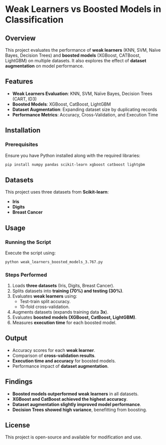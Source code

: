 # Weak Learners vs Boosted Models in Classification

## Overview
This project evaluates the performance of **weak learners** (KNN, SVM, Naïve Bayes, Decision Trees) and **boosted models** (XGBoost, CATBoost, LightGBM) on multiple datasets. It also explores the effect of **dataset augmentation** on model performance.

## Features
- **Weak Learners Evaluation**: KNN, SVM, Naïve Bayes, Decision Trees (CART, ID3)
- **Boosted Models**: XGBoost, CatBoost, LightGBM
- **Dataset Augmentation**: Expanding dataset size by duplicating records
- **Performance Metrics**: Accuracy, Cross-Validation, and Execution Time

## Installation
### Prerequisites
Ensure you have Python installed along with the required libraries:
```bash
pip install numpy pandas scikit-learn xgboost catboost lightgbm
```

## Datasets
This project uses three datasets from **Scikit-learn**:
- **Iris**
- **Digits**
- **Breast Cancer**

## Usage
### Running the Script
Execute the script using:
```bash
python weak_learners_boosted_models_3.767.py
```

### Steps Performed
1. Loads **three datasets** (Iris, Digits, Breast Cancer).
2. Splits datasets into **training (70%) and testing (30%)**.
3. Evaluates **weak learners** using:
   - Test-train split accuracy.
   - 10-fold cross-validation.
4. Augments datasets (expands training data **3x**).
5. Evaluates **boosted models (XGBoost, CatBoost, LightGBM)**.
6. Measures **execution time** for each boosted model.

## Output
- Accuracy scores for each **weak learner**.
- Comparison of **cross-validation results**.
- **Execution time and accuracy** for boosted models.
- Performance impact of **dataset augmentation**.

## Findings
- **Boosted models outperformed weak learners** in all datasets.
- **XGBoost and CatBoost achieved the highest accuracy**.
- **Dataset augmentation slightly improved model performance**.
- **Decision Trees showed high variance**, benefitting from boosting.

## License
This project is open-source and available for modification and use.

